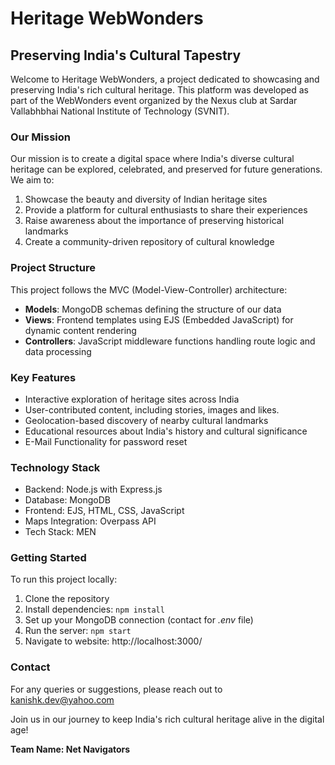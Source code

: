 # Heritage WebWonders

## Preserving India's Cultural Tapestry

Welcome to Heritage WebWonders, a project dedicated to showcasing and preserving India's rich cultural heritage. This platform was developed as part of the WebWonders event organized by the Nexus club at Sardar Vallabhbhai National Institute of Technology (SVNIT).

### Our Mission

Our mission is to create a digital space where India's diverse cultural heritage can be explored, celebrated, and preserved for future generations. We aim to:

1. Showcase the beauty and diversity of Indian heritage sites
2. Provide a platform for cultural enthusiasts to share their experiences
3. Raise awareness about the importance of preserving historical landmarks
4. Create a community-driven repository of cultural knowledge

### Project Structure

This project follows the MVC (Model-View-Controller) architecture:

- **Models**: MongoDB schemas defining the structure of our data
- **Views**: Frontend templates using EJS (Embedded JavaScript) for dynamic content rendering
- **Controllers**: JavaScript middleware functions handling route logic and data processing

### Key Features

- Interactive exploration of heritage sites across India
- User-contributed content, including stories, images and likes.
- Geolocation-based discovery of nearby cultural landmarks
- Educational resources about India's history and cultural significance
- E-Mail Functionality for password reset

### Technology Stack

- Backend: Node.js with Express.js
- Database: MongoDB
- Frontend: EJS, HTML, CSS, JavaScript
- Maps Integration: Overpass API
- Tech Stack: MEN

### Getting Started

To run this project locally:

1. Clone the repository
2. Install dependencies: `npm install`
3. Set up your MongoDB connection (contact for _.env_ file)
4. Run the server: `npm start`
5. Navigate to website: http://localhost:3000/

### Contact

For any queries or suggestions, please reach out to kanishk.dev@yahoo.com

Join us in our journey to keep India's rich cultural heritage alive in the digital age!

**Team Name: Net Navigators**
